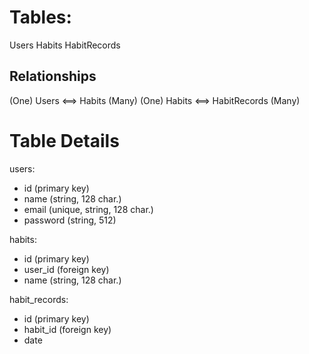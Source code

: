 # Tables:

Users
Habits
HabitRecords

## Relationships

(One) Users <==> Habits (Many)
(One) Habits <==> HabitRecords (Many)

# Table Details

users:
- id (primary key)
- name (string, 128 char.)
- email (unique, string, 128 char.)
- password (string, 512)

habits:
- id (primary key)
- user_id (foreign key)
- name (string, 128 char.)

habit_records:
- id (primary key)
- habit_id (foreign key)
- date 
